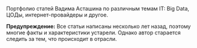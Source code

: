 Портфолио статей Вадима Асташина по различным темам IT: Big Data, ЦОДы, интернет-провайдеры и другое. 

**Предупреждение:** Все статьи написаны несколько лет назад, поэтому многие факты и характеристики устарели. Однако автор старается следить за тем, что происходит в отрасли.